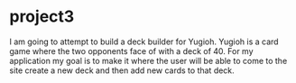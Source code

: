 # project3
I am going to attempt to build a deck builder for Yugioh. Yugioh is a card game where the two opponents face of with a deck of 40. For my application my goal is to make it where the user will be able to come to the site create a new deck and then add new cards to that deck.  
